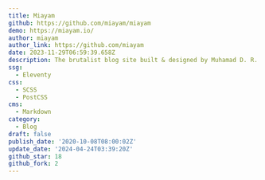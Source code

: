 ```yaml
---
title: Miayam
github: https://github.com/miayam/miayam
demo: https://miayam.io/
author: miayam
author_link: https://github.com/miayam
date: 2023-11-29T06:59:39.658Z
description: The brutalist blog site built & designed by Muhamad D. R.
ssg:
  - Eleventy
css:
  - SCSS
  - PostCSS
cms:
  - Markdown
category:
  - Blog
draft: false
publish_date: '2020-10-08T08:00:02Z'
update_date: '2024-04-24T03:39:20Z'
github_star: 18
github_fork: 2
---
```

